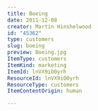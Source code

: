 ```yaml
---
title: Boeing
date: 2011-12-08
creator: Martin Hinshelwood
id: "45362"
type: customers
slug: boeing
preview: Boeing.jpg
ItemType: customers
ItemKind: marketing
ItemId: lnVX9iO0yrh
ResourceId: lnVX9iO0yrh
ResourceType: customers
ItemContentOrigin: human

---
```


